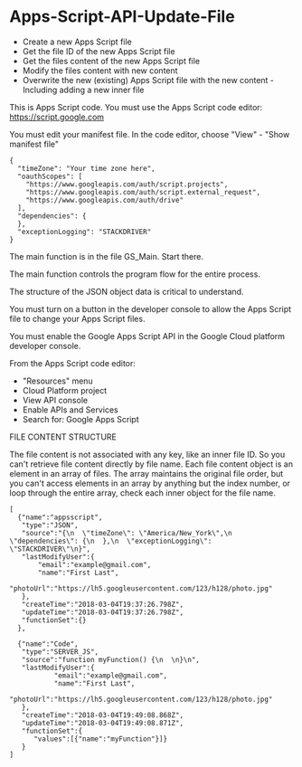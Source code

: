 # Apps-Script-API-Update-File
* Create a new Apps Script file
* Get the file ID of the new Apps Script file
* Get the files content of the new Apps Script file
* Modify the files content with new content
* Overwrite the new (existing) Apps Script file with the new content - Including adding a new inner file

This is Apps Script code.  You must use the Apps Script code editor: https://script.google.com

You must edit your manifest file.  In the code editor, choose "View" - "Show manifest file"

    {
      "timeZone": "Your time zone here",
      "oauthScopes": [
        "https://www.googleapis.com/auth/script.projects",
        "https://www.googleapis.com/auth/script.external_request",
        "https://www.googleapis.com/auth/drive"
      ],
      "dependencies": {
      },
      "exceptionLogging": "STACKDRIVER"
    }

The main function is in the file GS_Main.  Start there.

The main function controls the program flow for the entire process.

The structure of the JSON object data is critical to understand.

You must turn on a button in the developer console to allow the Apps Script file to change your Apps Script files.

You must enable the Google Apps Script API in the Google Cloud platform developer console. 

From the Apps Script code editor:

* "Resources" menu
* Cloud Platform project
* View API console
* Enable APIs and Services
* Search for: Google Apps Script

FILE CONTENT STRUCTURE

The file content is not associated with any key, like an inner file ID.  So you can't retrieve file content directly by file name.
Each file content object is an element in an array of files.  The array maintains the original file order, but you can't access elements in an array by anything but the index number, or loop through the entire array, check each inner object for the file name.

    [
      {"name":"appsscript",
       "type":"JSON",
       "source":"{\n  \"timeZone\": \"America/New_York\",\n  \"dependencies\": {\n  },\n  \"exceptionLogging\": \"STACKDRIVER\"\n}",
       "lastModifyUser":{
           "email":"example@gmail.com",
           "name":"First Last",
           "photoUrl":"https://lh5.googleusercontent.com/123/h128/photo.jpg"
       },
       "createTime":"2018-03-04T19:37:26.798Z",
       "updateTime":"2018-03-04T19:37:26.798Z",
       "functionSet":{}
      },
  
      {"name":"Code",
       "type":"SERVER_JS",
       "source":"function myFunction() {\n  \n}\n",
       "lastModifyUser":{
               "email":"example@gmail.com",
               "name":"First Last",
               "photoUrl":"https://lh5.googleusercontent.com/123/h128/photo.jpg"
       },
       "createTime":"2018-03-04T19:49:08.868Z",
       "updateTime":"2018-03-04T19:49:08.871Z",
       "functionSet":{
          "values":[{"name":"myFunction"}]}
       }
    ]
